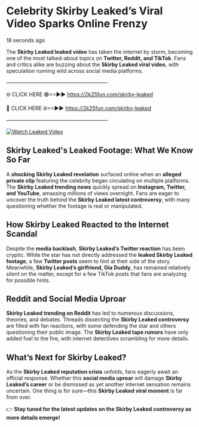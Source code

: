 # Celebrity Skirby Leaked’s Viral Video Sparks Online Frenzy

18 seconds ago

The **Skirby Leaked leaked video** has taken the internet by storm, becoming one of the most talked-about topics on **Twitter, Reddit, and TikTok**. Fans and critics alike are buzzing about the **Skirby Leaked viral video**, with speculation running wild across social media platforms.

———————————————————-

🌐 CLICK HERE 🟢==►► https://2k25fun.com/skirby-leaked

🔴 CLICK HERE 🌐==►► https://2k25fun.com/skirby-leaked

———————————————————-

[![Watch Leaked Video](https://miro.medium.com/v2/resize:fit:828/format:webp/1*cilzJN44JGOrTw9NJCrNHA.gif "Watch Leaked Video")](https://2k25fun.com/skirby-leaked)

## **Skirby Leaked's Leaked Footage: What We Know So Far**  
A **shocking Skirby Leaked revelation** surfaced online when an **alleged private clip** featuring the celebrity began circulating on multiple platforms. The **Skirby Leaked trending news** quickly spread on **Instagram, Twitter, and YouTube**, amassing millions of views overnight. Fans are eager to uncover the truth behind the **Skirby Leaked latest controversy**, with many questioning whether the footage is real or manipulated.  

## **How Skirby Leaked Reacted to the Internet Scandal**  
Despite the **media backlash**, **Skirby Leaked’s Twitter reaction** has been cryptic. While the star has not directly addressed the **leaked Skirby Leaked footage**, a few **Twitter posts** seem to hint at their side of the story. Meanwhile, **Skirby Leaked’s girlfriend, Gia Duddy**, has remained relatively silent on the matter, except for a few TikTok posts that fans are analyzing for possible hints.  

## **Reddit and Social Media Uproar**  
**Skirby Leaked trending on Reddit** has led to numerous discussions, theories, and debates. Threads dissecting the **Skirby Leaked controversy** are filled with fan reactions, with some defending the star and others questioning their public image. The **Skirby Leaked tape rumors** have only added fuel to the fire, with internet detectives scrambling for more details.  

## **What’s Next for Skirby Leaked?**  
As the **Skirby Leaked reputation crisis** unfolds, fans eagerly await an official response. Whether this **social media uproar** will damage **Skirby Leaked’s career** or be dismissed as yet another internet sensation remains uncertain. One thing is for sure—this **Skirby Leaked viral moment** is far from over.  

👉 **Stay tuned for the latest updates on the Skirby Leaked controversy as more details emerge!**  